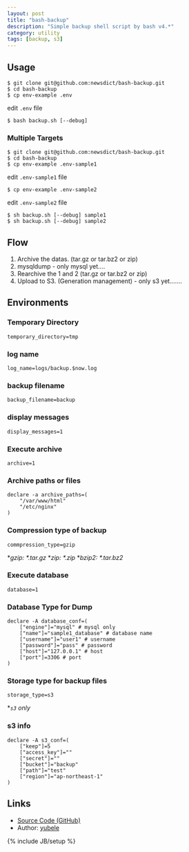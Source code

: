 ```yaml
---
layout: post
title: "bash-backup"
description: "Simple backup shell script by bash v4.*"
category: utility
tags: [backup, s3]
---
```


## Usage
```
$ git clone git@github.com:newsdict/bash-backup.git
$ cd bash-backup
$ cp env-example .env
```
 edit `.env` file
```
$ bash backup.sh [--debug]
```
### Multiple Targets
```
$ git clone git@github.com:newsdict/bash-backup.git
$ cd bash-backup
$ cp env-example .env-sample1
```
edit `.env-sample1` file
```
$ cp env-example .env-sample2
```
edit `.env-sample2` file
```
$ sh backup.sh [--debug] sample1
$ sh backup.sh [--debug] sample2
```
## Flow

1. Archive the datas. (tar.gz or tar.bz2 or zip)
2. mysqldump - only mysql yet....
3. Rearchive the 1 and 2 (tar.gz or tar.bz2 or zip)
4. Upload to S3. (Generation management) - only s3 yet.......

## Environments

### Temporary Directory
```
temporary_directory=tmp
```

### log name
```
log_name=logs/backup.$now.log
```

### backup filename
```
backup_filename=backup
```

### display messages
```
display_messages=1
```

### Execute archive
```
archive=1
```

### Archive paths or files
```
declare -a archive_paths=(
	"/var/www/html"
	"/etc/nginx"
)
```


### Compression type of backup
```
commpression_type=gzip
```
*_gzip: *.tar.gz_
*_zip: *.zip_
*_bzip2: *.tar.bz2_

### Execute database
```
database=1
```

### Database Type for Dump
```
declare -A database_conf=(
	["engine"]="mysql" # mysql only
	["name"]="sample1_database" # database name
	["username"]="user1" # username
	["password"]="pass" # password
	["host"]="127.0.0.1" # host
	["port"]=3306 # port
)
```

### Storage type for backup files
```
storage_type=s3
```

*_`s3` only_

### s3 info
```
declare -A s3_conf=(
	["keep"]=5
	["access_key"]=""
	["secret"]=""
	["bucket"]="backup"
	["path"]="test"
	["region"]="ap-northeast-1"
)
```

## Links

* [Source Code (GitHub)](https://github.com/newsdict/bash-backup)
* Author: [yubele](httphttps://github.com/yubele)

{% include JB/setup %}
